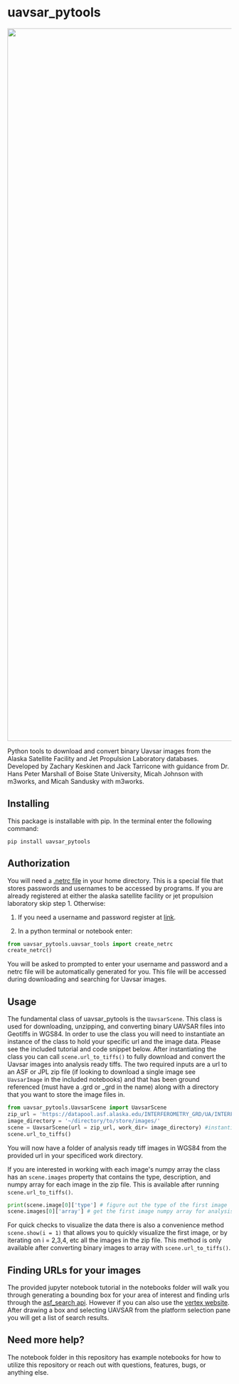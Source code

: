 # uavsar_pytools

<img src="https://github.com/SnowEx/uavsar_pytools/blob/main/title_figure.png" width="1600">

Python tools to download and convert binary Uavsar images from the Alaska Satellite Facility and Jet Propulsion Laboratory databases. Developed by Zachary Keskinen and Jack Tarricone with guidance from Dr. Hans Peter Marshall of Boise State University, Micah Johnson with m3works, and Micah Sandusky with m3works.

## Installing

This package is installable with pip. In the terminal enter the following command:

```console
pip install uavsar_pytools
```

## Authorization

You will need a [.netrc file](https://www.gnu.org/software/inetutils/manual/html_node/The-_002enetrc-file.html) in your home directory. This is a special file that stores passwords and usernames to be accessed by programs. If you are already registered at either the alaska satellite facility or jet propulsion laboratory skip step 1. Otherwise: 

1. If you need a username and password register at [link](https://search.asf.alaska.edu/).

2. In a python terminal or notebook enter:
```python
from uavsar_pytools.uavsar_tools import create_netrc
create_netrc()
```

You will be asked to prompted to enter your username and password and a netrc file will be automatically generated for you. This file will be accessed during downloading and searching for Uavsar images.

## Usage

The fundamental class of uavsar_pytools is the `UavsarScene`. This class is used for downloading, unzipping, and converting binary UAVSAR files into Geotiffs in WGS84. In order to use the class you will need to instantiate an instance of the class to hold your specific url and the image data. Please see the included tutorial and code snippet below. After instantiating the class you can call `scene.url_to_tiffs()` to fully download and convert the Uavsar images into analysis ready tiffs. The two required inputs are a url to an ASF or JPL zip file (if looking to download a single image see `UavsarImage` in the included notebooks) and that has been ground referenced (must have a .grd or \_grd in the name) along with a directory that you want to store the image files in.

```python
from uavsar_pytools.UavsarScene import UavsarScene
zip_url = 'https://datapool.asf.alaska.edu/INTERFEROMETRY_GRD/UA/INTERFEROGRAM_OR_POLSAR_GRD.zip'
image_directory = '~/directory/to/store/images/'
scene = UavsarScene(url = zip_url, work_dir= image_directory) #instantiating an instance of the UavsarScene class.
scene.url_to_tiffs()
```

You will now have a folder of analysis ready tiff images in WGS84 from the provided url in your specificed work directory.

If you are interested in working with each image's numpy array the class has an `scene.images` property that contains the type, description, and numpy array for each image in the zip file. This is available after running `scene.url_to_tiffs()`.

```python
print(scene.image[0]['type'] # figure out the type of the first image
scene.images[0]['array'] # get the first image numpy array for analysis
```

For quick checks to visualize the data there is also a convenience method `scene.show(i = 1)` that allows you to quickly visualize the first image, or by iterating on i = 2,3,4, etc all the images in the zip file. This method is only available after converting binary images to array with `scene.url_to_tiffs()`.

## Finding URLs for your images

The provided jupyter notebook tutorial in the notebooks folder will walk you through generating a bounding box for your area of interest and finding urls through the [asf_search api](https://github.com/asfadmin/Discovery-asf_search). However if you can also use the [vertex website](https://search.asf.alaska.edu/). After drawing a box and selecting UAVSAR from the platform selection pane you will get a list of search results.



## Need more help?

The notebook folder in this repository has example notebooks for how to utilize this repository or reach out with questions, features, bugs, or anything else.
